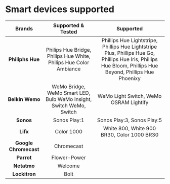 # Smart devices supported

|       Brands      |                        Supported & Tested                       |                                                                       Supported                                                                       |
|:-----------------:|:---------------------------------------------------------------:|:-----------------------------------------------------------------------------------------------------------------------------------------------------:|
|    **Philiphs Hue**   | Philips Hue Bridge, Philips Hue White, Philips Hue Color Ambiance | Phillips Hue Lightstripe, Phillips Hue Lightstripe Plus, Phillips Hue Go, Phillips Hue Iris, Phillips Hue Bloom, Phillips Hue Beyond, Phillips Hue Phoenixy |
|     **Belkin Wemo**    | WeMo Bridge, WeMo Smart LED, Bulb WeMo Insight, Switch WeMo, Switch |                                                         WeMo Light Switch, WeMo OSRAM Lightify                                                         |
|       **Sonos**       |                           Sonos Play:1                          |                                                               Sonos Play:3, Sonos Play:5                                                               |
|        **Lifx**       |                            Color 1000                           |                                                        White 800, White 900 BR30, Color 1000 BR30                                                       |
| **Google Chromecast** |                            Chromecast                           |                                                                                                                                                      |
|       **Parrot**      |                           Flower-Power                          |                                                                                                                                                      |
|      **Netatmo**      |                             Welcome                             |                                                                                                                                                      |
|     **Lockitron**     |                               Bolt                              |                                                                                                                                                      | |